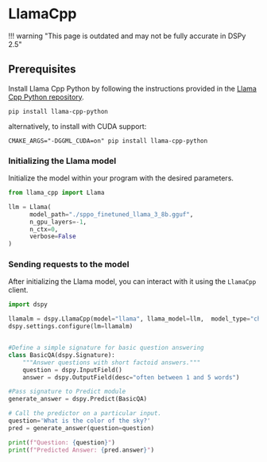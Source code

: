# LlamaCpp

!!! warning "This page is outdated and may not be fully accurate in DSPy 2.5"


## Prerequisites

Install Llama Cpp Python by following the instructions provided in the [Llama Cpp Python repository](https://github.com/abetlen/llama-cpp-python).

```shell
pip install llama-cpp-python
```

alternatively, to install with CUDA support:

```shell
CMAKE_ARGS="-DGGML_CUDA=on" pip install llama-cpp-python
```


### Initializing the Llama model

Initialize the model within your program with the desired parameters.

```python
from llama_cpp import Llama

llm = Llama(
      model_path="./sppo_finetuned_llama_3_8b.gguf",
      n_gpu_layers=-1,
      n_ctx=0,
      verbose=False
)
```


### Sending requests to the model

After initializing the Llama model, you can interact with it using the `LlamaCpp` client.

```python
import dspy

llamalm = dspy.LlamaCpp(model="llama", llama_model=llm,  model_type="chat", temperature=0.4)
dspy.settings.configure(lm=llamalm)


#Define a simple signature for basic question answering
class BasicQA(dspy.Signature):
    """Answer questions with short factoid answers."""
    question = dspy.InputField()
    answer = dspy.OutputField(desc="often between 1 and 5 words")

#Pass signature to Predict module
generate_answer = dspy.Predict(BasicQA)

# Call the predictor on a particular input.
question='What is the color of the sky?'
pred = generate_answer(question=question)

print(f"Question: {question}")
print(f"Predicted Answer: {pred.answer}")


```
